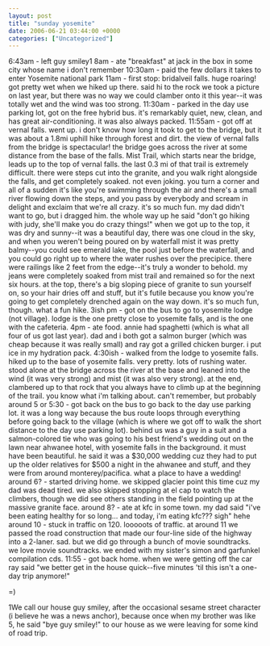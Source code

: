 ```yaml
---
layout: post
title: "sunday yosemite"
date: 2006-06-21 03:44:00 +0000
categories: ["Uncategorized"]
---
```


6:43am - left guy smiley1
8am - ate "breakfast" at jack in the box in some city whose name i don't remember
10:30am - paid the few dollars it takes to enter Yosemite national park
11am - first stop: bridalveil falls. huge roaring! got pretty wet when we hiked up there. said hi to the rock we took a picture on last year, but there was no way we could clamber onto it this year--it was totally wet and the wind was too strong. 
11:30am - parked in the day use parking lot, got on the free hybrid bus. it's remarkably quiet, new, clean, and has great air-conditioning. it was also always packed.
11:55am - got off at vernal falls. went up. i don't know how long it took to get to the bridge, but it was about a 1.8mi uphill hike through forest and dirt. the view of vernal falls from the bridge is spectacular! the bridge goes across the river at some distance from the base of the falls. Mist Trail, which starts near the bridge, leads up to the top of vernal falls. the last 0.3 mi of that trail is extremely difficult. there were steps cut into the granite, and you walk right alongside the falls, and get completely soaked. not even joking. you turn a corner and all of a sudden it's like you're swimming through the air and there's a small river flowing down the steps, and you pass by everybody and scream in delight and exclaim that we're all crazy. it's so much fun. my dad didn't want to go, but i dragged him. the whole way up he said "don't go hiking with judy, she'll make you do crazy things!" when we got up to the top, it was dry and sunny--it was a beautiful day, there was one cloud in the sky, and when you weren't being poured on by waterfall mist it was pretty balmy--you could see emerald lake, the pool just before the waterfall, and you could go right up to where the water rushes over the precipice. there were railings like 2 feet from the edge--it's truly a wonder to behold. my jeans were completely soaked from mist trail and remained so for the next six hours. at the top, there's a big sloping piece of granite to sun yourself on, so your hair dries off and stuff, but it's futile because you know you're going to get completely drenched again on the way down. it's so much fun, though. what a fun hike.
3ish pm - got on the bus to go to yosemite lodge (not village). lodge is the one pretty close to yosemite falls, and is the one with the cafeteria. 
4pm - ate food. annie had spaghetti (which is what all four of us got last year). dad and i both got a salmon burger (which was cheap because it was really small) and ray got a grilled chicken burger. i put ice in my hydration pack. 
4:30ish - walked from the lodge to yosemite falls. hiked up to the base of yosemite falls. very pretty. lots of rushing water. stood alone at the bridge across the river at the base and leaned into the wind (it was very strong) and mist (it was also very strong). at the end, clambered up to that rock that you always have to climb up at the beginning of the trail. you know what i'm talking about. 
can't remember, but probably around 5 or 5:30 - got back on the bus to go back to the day use parking lot. it was a long way because the bus route loops through everything before going back to the village (which is where we got off to walk the short distance to the day use parking lot). behind us was a guy in a suit and a salmon-colored tie who was going to his best friend's wedding out on the lawn near ahwanee hotel, with yosemite falls in the background. it must have been beautiful. he said it was a $30,000 wedding cuz they had to put up the older relatives for $500 a night in the ahwanee and stuff, and they were from around monterey/pacifica. what a place to have a wedding!
around 6? - started driving home. we skipped glacier point this time cuz my dad was dead tired. we also skipped stopping at el cap to watch the climbers, though we did see others standing in the field pointing up at the massive granite face.
around 8? - ate at kfc in some town. my dad said "i've been eating healthy for so long... and today, i'm eating kfc??? sigh" hehe
around 10 - stuck in traffic on 120. looooots of traffic. at around 11 we passed the road construction that made our four-line side of the highway into a 2-laner. sad. but we did go through a bunch of movie soundtracks. we love movie soundtracks. we ended with my sister's simon and garfunkel compilation cds.
11:55 - got back home. when we were getting off the car ray said "we better get in the house quick--five minutes 'til this isn't a one-day trip anymore!"

=)

1We call our house guy smiley, after the occasional sesame street character (i believe he was a news anchor), because once when my brother was like 5, he said "bye guy smiley!" to our house as we were leaving for some kind of road trip.